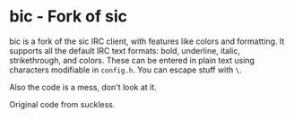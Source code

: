 # bic - Fork of sic

bic is a fork of the sic IRC client, with features like colors and formatting. It supports all the default IRC text formats: bold, underline,
italic, strikethrough, and colors. These can be entered in plain text using characters modifiable in `config.h`. You can escape stuff with `\`.

Also the code is a mess, don't look at it.

Original code from suckless.
